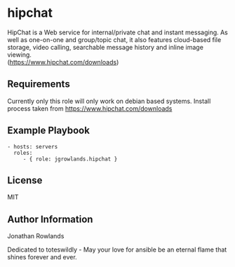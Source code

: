 hipchat
=========

HipChat is a Web service for internal/private chat and instant messaging. As well as one-on-one and group/topic chat, 
it also features cloud-based file storage, video calling, searchable message history and inline image viewing.   
(https://www.hipchat.com/downloads)

Requirements
------------

Currently only this role will only work on debian based systems. Install process taken from https://www.hipchat.com/downloads

Example Playbook
----------------

    - hosts: servers
      roles:
         - { role: jgrowlands.hipchat }

License
-------

MIT

Author Information
------------------

Jonathan Rowlands

Dedicated to toteswildly - May your love for ansible be an eternal flame that shines forever and ever.
